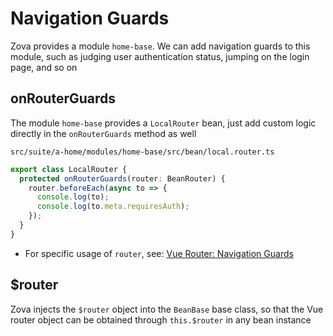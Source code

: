 # Navigation Guards

Zova provides a module `home-base`. We can add navigation guards to this module, such as judging user authentication status, jumping on the login page, and so on

## onRouterGuards

The module `home-base` provides a `LocalRouter` bean, just add custom logic directly in the `onRouterGuards` method as well

`src/suite/a-home/modules/home-base/src/bean/local.router.ts`

```typescript
export class LocalRouter {
  protected onRouterGuards(router: BeanRouter) {
    router.beforeEach(async to => {
      console.log(to);
      console.log(to.meta.requiresAuth);
    });
  }
}
```

- For specific usage of `router`, see: [Vue Router: Navigation Guards](https://router.vuejs.org/guide/advanced/navigation-guards.html)

## $router

Zova injects the `$router` object into the `BeanBase` base class, so that the Vue router object can be obtained through `this.$router` in any bean instance
